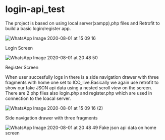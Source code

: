 # login-api_test
The project is based on using local server(xampp),php files and Retrofit to build a basic login/register app.


![WhatsApp Image 2020-08-01 at 15 09 16](https://user-images.githubusercontent.com/56038800/89259816-bb80ef00-d648-11ea-8451-df17158e5c1c.jpeg)

Login Screen


![WhatsApp Image 2020-08-01 at 20 48 50](https://user-images.githubusercontent.com/56038800/89260024-14e91e00-d649-11ea-9e4c-789a86a180d4.jpeg)

Register Screen

When user succesfully logs in there is a side navigation drawer with three fragments with home one set to ICO_live.Basically we again use retrofit to show our fake JSON api data using a nested scroll view on the screen.
There are 2 php files also login.php and register.php which are used in connection to the loacal server.

![WhatsApp Image 2020-08-01 at 15 09 16 (2)](https://user-images.githubusercontent.com/56038800/89260320-a9ec1700-d649-11ea-97b8-9e1c4325b748.jpeg)


Side navigation drawer with three fragments


![WhatsApp Image 2020-08-01 at 20 48 49](https://user-images.githubusercontent.com/56038800/89260447-ea4b9500-d649-11ea-8804-1ff5255a7461.jpeg)
Fake json api data on home screen
